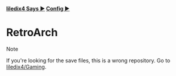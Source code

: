 **[liledix4 Says ▶️](../../README.md) [Config ▶️](../README.md)**

# RetroArch

> [!NOTE]
> If you're looking for the save files, this is a wrong repository. Go to [liledix4/Gaming](https://github.com/liledix4/Gaming).